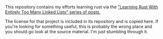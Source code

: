 This repository contains my efforts learning rust via the ["Learning Rust With Entirely Too Many Linked Lists" series of posts.](https://rust-unofficial.github.io/too-many-lists/index.html)

The license for that project is included in its repository and is copied here. If you're looking for something useful, this is probably the wrong place and you should go look at the source material. I'm just stumbling through it.

